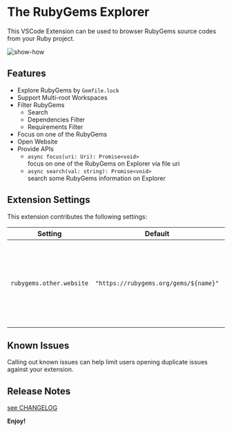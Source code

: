 # The RubyGems Explorer
This VSCode Extension can be used to browser RubyGems source codes from your Ruby project.

![show-how](https://raw.githubusercontent.com/xxamxx/vscode-rubygems/master/resources/screenshots/rubygems-show-how.gif "show-how")

## Features

- Explore RubyGems by `Gemfile.lock`
- Support Multi-root Workspaces
- Filter RubyGems
  - Search
  - Dependencies Filter
  - Requirements Filter
- Focus on one of the RubyGems
- Open Website
- Provide APIs
  - `async focus(uri: Uri): Promise<void>`  
    focus on one of the RubyGems on Explorer via file uri
  - `async search(val: string): Promise<void>`  
    search some RubyGems information on Explorer

## Extension Settings

This extension contributes the following settings:

| Setting | Default | Description |  
| ------- | ------- | ----------- | 
| `rubygems.other.website` | `"https://rubygems.org/gems/${name}"` | The Ruby community’s gem hosting service. <br> provide properties: `name`, `version`, `platform`, `dir` | 

## Known Issues

Calling out known issues can help limit users opening duplicate issues against your extension.

## Release Notes

[see CHANGELOG](./CHANGELOG.md)

**Enjoy!**
